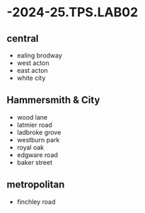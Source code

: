 # -2024-25.TPS.LAB02
## central
- ealing brodway
- west acton
- east acton
- white city
## Hammersmith & City
- wood lane 
- latmier road
- ladbroke grove
- westburn park
- royal oak
- edgware road
- baker street
## metropolitan
- finchley road